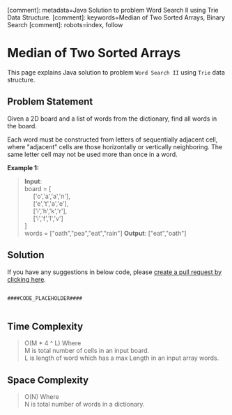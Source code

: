 [comment]: metadata=Java Solution to problem Word Search II using Trie Data Structure.
[comment]: keywords=Median of Two Sorted Arrays, Binary Search
[comment]: robots=index, follow


<h1>Median of Two Sorted Arrays</h1>
<p>
This page explains Java solution to problem <code class="inline">Word Search II</code> using <code class="inline">Trie</code> data structure.
</p>


<h2 class="heading">Problem Statement</h2>
<p>
Given a 2D board and a list of words from the dictionary, find all words in the board.
</p>
<p>
Each word must be constructed from letters of sequentially adjacent cell, where "adjacent" cells are those horizontally or vertically neighboring. The same letter cell may not be used more than once in a word.
</p>

<b>Example 1:</b>
<blockquote>
<p>
<b>Input</b>: <br/>
board = [<br/>
&nbsp;&nbsp;&nbsp;&nbsp;&nbsp;['o','a','a','n'],<br/>
&nbsp;&nbsp;&nbsp;&nbsp;&nbsp;['e','t','a','e'],<br/>
&nbsp;&nbsp;&nbsp;&nbsp;&nbsp;['i','h','k','r'],<br/>
&nbsp;&nbsp;&nbsp;&nbsp;&nbsp;['i','f','l','v']<br/>
]<br/>
words = ["oath","pea","eat","rain"]
<b>Output</b>: ["eat","oath"]<br/>
</p>
</blockquote>


<h2 class="heading">Solution</h2>
If you have any suggestions in below code, please <a href="####LINK_PLACEHOLDER####" target="_blank" rel="noopener noreferrer" class="absolute">create a pull request by clicking here</a>.
<pre>
<code class="language-java">
####CODE_PLACEHOLDER####
</code>
</pre>


<h2 class="heading">Time Complexity</h2>
<blockquote>
<p>
O(M * 4 ^ L) Where <br />
M is total number of cells in an input board.<br />
L is length of word which has a max Length in an input array words.
</p>
</blockquote>


<h2 class="heading">Space Complexity</h2>
<blockquote>
<p>
O(N) Where <br />
N is total number of words in a dictionary.
</p>
</blockquote>